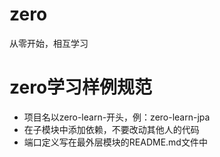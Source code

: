 # zero
从零开始，相互学习

# zero学习样例规范
* 项目名以zero-learn-开头，例：zero-learn-jpa
* 在子模块中添加依赖，不要改动其他人的代码
* 端口定义写在最外层模块的README.md文件中
